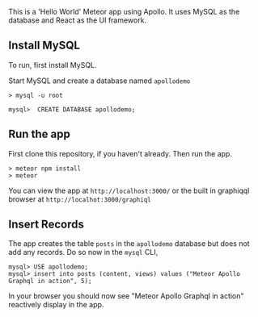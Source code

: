 This is a 'Hello World' Meteor app using Apollo. It uses MySQL as the database and React as the UI framework.

## Install MySQL
To run, first install MySQL.

Start MySQL and create a database named `apollodemo`

```
> mysql -u root

mysql>  CREATE DATABASE apollodemo;
```

## Run the app
First clone this repository, if you haven't already. Then run the app.
```
> meteor npm install
> meteor
```
You can view the app at `http://localhost:3000/` or the built in graphiqql browser at `http://localhot:3000/graphiql`

## Insert Records
The app creates the table `posts` in the `apollodemo` database but does not add any records. Do so now in the `mysql` CLI,
```
mysql> USE apollodemo;
mysql> insert into posts (content, views) values ("Meteor Apollo Graphql in action", 5);
```

In your browser you should now see "Meteor Apollo Graphql in action" reactively display in the app.
